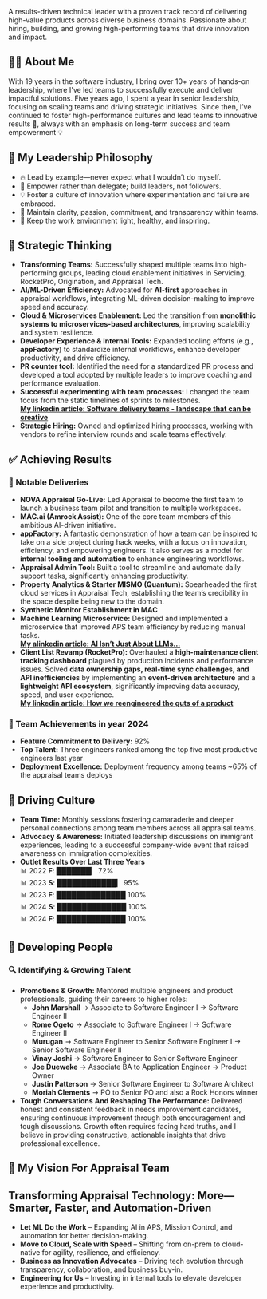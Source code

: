 A results-driven technical leader with a proven track record of delivering high-value products across diverse business domains. Passionate about hiring, building, and growing high-performing teams that drive innovation and impact.  
## 👨‍💻 About Me
With 19 years in the software industry, I bring over 10+ years of hands-on leadership, where I've led teams to successfully execute and deliver impactful solutions. Five years ago, I spent a year in senior leadership, focusing on scaling teams and driving strategic initiatives. Since then, I’ve continued to foster high-performance cultures and lead teams to innovative results 🚀, always with an emphasis on long-term success and team empowerment 💡

## 🌟 My Leadership Philosophy  
- 🔥 Lead by example—never expect what I wouldn’t do myself.  
- 🚀 Empower rather than delegate; build leaders, not followers.  
- 💡 Foster a culture of innovation where experimentation and failure are embraced.  
- 🎯 Maintain clarity, passion, commitment, and transparency within teams.  
- 🌱 Keep the work environment light, healthy, and inspiring.  

## 🧠 Strategic Thinking  
- **Transforming Teams:** Successfully shaped multiple teams into high-performing groups, leading cloud enablement initiatives in Servicing, RocketPro, Origination, and Appraisal Tech.  
- **AI/ML-Driven Efficiency:** Advocated for **AI-first** approaches in appraisal workflows, integrating ML-driven decision-making to improve speed and accuracy.  
- **Cloud & Microservices Enablement:** Led the transition from **monolithic systems to microservices-based architectures**, improving scalability and system resilience.  
- **Developer Experience & Internal Tools:** Expanded tooling efforts (e.g., **appFactory**) to standardize internal workflows, enhance developer productivity, and drive efficiency.  
- **PR counter tool:** Identified the need for a standardized PR process and developed a tool adopted by multiple leaders to improve coaching and performance evaluation.
- **Successful experimenting with team processes:** I changed the team focus from the static timelines of sprints to milestones.\
**[My linkedin article: Software delivery teams - landscape that can be creative](https://www.linkedin.com/pulse/software-delivery-teams-landscape-can-creative-umesh-bapat-paxmc/?trackingId=%2Bx7%2FL3h9Tb%2BWnCxwY6gA4A%3D%3D)**
- **Strategic Hiring:** Owned and optimized hiring processes, working with vendors to refine interview rounds and scale teams effectively.  

## ✅ Achieving Results  
### 🎯 Notable Deliveries   
- **NOVA Appraisal Go-Live:** Led Appraisal to become the first team to launch a business team pilot and transition to multiple workspaces.  
- **MAC.ai (Amrock Assist):** One of the core team members of this ambitious AI-driven initiative.
- **appFactory:** A fantastic demonstration of how a team can be inspired to take on a side project during hack weeks, with a focus on innovation, efficiency, and empowering engineers. It also serves as a model for **internal tooling and automation** to enhance engineering workflows.
- **Appraisal Admin Tool:** Built a tool to streamline and automate daily support tasks, significantly enhancing productivity.  
- **Property Analytics & Starter MISMO (Quantum):** Spearheaded the first cloud services in Appraisal Tech, establishing the team’s credibility in the space despite being new to the domain.
- **Synthetic Monitor Establishment in MAC**
- **Machine Learning Microservice:** Designed and implemented a microservice that improved APS team efficiency by reducing manual tasks.\
**[My alinkedin article: AI Isn’t Just About LLMs...](https://www.linkedin.com/pulse/ai-isnt-just-llmssmall-smart-solutions-can-drive-big-impact-bapat-jnu0c/?trackingId=%2Bx7%2FL3h9Tb%2BWnCxwY6gA4A%3D%3D)**
- **Client List Revamp (RocketPro):** Overhauled a **high-maintenance client tracking dashboard** plagued by production incidents and performance issues. Solved **data ownership gaps, real-time sync challenges, and API inefficiencies** by implementing an **event-driven architecture** and a **lightweight API ecosystem**, significantly improving data accuracy, speed, and user experience.\
  **[My linkedin article: How we reengineered the guts of a product](https://www.linkedin.com/pulse/how-we-reengineered-guts-product-umesh-bapat-xgsvc/?trackingId=%2Bx7%2FL3h9Tb%2BWnCxwY6gA4A%3D%3D)**  

### 🎯 Team Achievements in year 2024  
- **Feature Commitment to Delivery:** 92%  
- **Top Talent:** Three engineers ranked among the top five most productive engineers last year  
- **Deployment Excellence:** Deployment frequency among teams ~65% of the appraisal teams deploys  

## 🤝 Driving Culture  
- **Team Time:** Monthly sessions fostering camaraderie and deeper personal connections among team members across all appraisal teams.  
- **Advocacy & Awareness:** Initiated leadership discussions on immigrant experiences, leading to a successful company-wide event that raised awareness on immigration complexities.  
- **Outlet Results Over Last Three Years**  
📊 2022 **F**: ███████▏ 72%  
📊 2023 **S**: ████████████▎ 95%  
📊 2023 **F**: ██████████████ 100%  
📊 2024 **S**: ██████████████ 100%  
📊 2024 **F**: ██████████████ 100%  

## 🌱 Developing People  
### 🔍 Identifying & Growing Talent  
- **Promotions & Growth:** Mentored multiple engineers and product professionals, guiding their careers to higher roles:  
  - **John Marshall** → Associate to Software Engineer I → Software Engineer II  
  - **Rome Ogeto** → Associate to Software Engineer I → Software Engineer II  
  - **Murugan** → Software Engineer to Senior Software Engineer I → Senior Software Engineer II  
  - **Vinay Joshi** → Software Engineer to Senior Software Engineer  
  - **Joe Dueweke** → Associate BA to Application Engineer → Product Owner  
  - **Justin Patterson** → Senior Software Engineer to Software Architect
  - **Moriah Clements** → PO to Senior PO and also a Rock Honors winner
- **Tough Conversations And Reshaping The Performance:** Delivered honest and consistent feedback in needs improvement candidates, ensuring continuous improvement through both encouragement and tough discussions. Growth often requires facing hard truths, and I believe in providing constructive, actionable insights that drive professional excellence.  

## 🚀 My Vision For Appraisal Team
## Transforming Appraisal Technology: More—Smarter, Faster, and Automation-Driven  
- **Let ML Do the Work** – Expanding AI in APS, Mission Control, and automation for better decision-making.  
- **Move to Cloud, Scale with Speed** – Shifting from on-prem to cloud-native for agility, resilience, and efficiency.  
- **Business as Innovation Advocates** – Driving tech evolution through transparency, collaboration, and business buy-in.  
- **Engineering for Us** – Investing in internal tools to elevate developer experience and productivity.  
 
